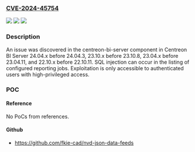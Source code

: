 ### [CVE-2024-45754](https://cve.mitre.org/cgi-bin/cvename.cgi?name=CVE-2024-45754)
![](https://img.shields.io/static/v1?label=Product&message=n%2Fa&color=blue)
![](https://img.shields.io/static/v1?label=Version&message=n%2Fa&color=blue)
![](https://img.shields.io/static/v1?label=Vulnerability&message=n%2Fa&color=brighgreen)

### Description

An issue was discovered in the centreon-bi-server component in Centreon BI Server 24.04.x before 24.04.3, 23.10.x before 23.10.8, 23.04.x before 23.04.11, and 22.10.x before 22.10.11. SQL injection can occur in the listing of configured reporting jobs. Exploitation is only accessible to authenticated users with high-privileged access.

### POC

#### Reference
No PoCs from references.

#### Github
- https://github.com/fkie-cad/nvd-json-data-feeds

